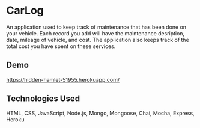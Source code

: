 # CarLog

An application used to keep track of maintenance that has been done on your vehicle. Each record you add will have the maintenance desription, date, mileage of vehicle, and cost. The application also keeps track of the total cost you have spent on these services. 

## Demo 
https://hidden-hamlet-51955.herokuapp.com/

## Technologies Used

HTML, CSS, JavaScript, Node.js, Mongo, Mongoose, Chai, Mocha, Express, Heroku
